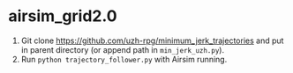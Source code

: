 # airsim_grid2.0
1. Git clone https://github.com/uzh-rpg/minimum_jerk_trajectories and put in parent directory (or append path in `min_jerk_uzh.py`).
2. Run `python trajectory_follower.py` with Airsim running.
